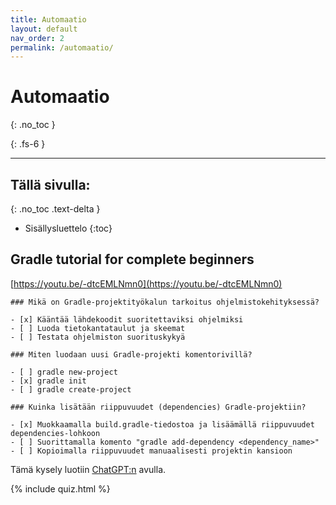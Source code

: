```yaml
---
title: Automaatio
layout: default
nav_order: 2
permalink: /automaatio/
---
```


# Automaatio
{: .no_toc }


{: .fs-6 }

---

## Tällä sivulla:
{: .no_toc .text-delta }

* Sisällysluettelo
{:toc}

## Gradle tutorial for complete beginners

[https://youtu.be/-dtcEMLNmn0](https://youtu.be/-dtcEMLNmn0)




```quiz
### Mikä on Gradle-projektityökalun tarkoitus ohjelmistokehityksessä?

- [x] Kääntää lähdekoodit suoritettaviksi ohjelmiksi
- [ ] Luoda tietokantataulut ja skeemat
- [ ] Testata ohjelmiston suorituskykyä
```

```quiz
### Miten luodaan uusi Gradle-projekti komentorivillä?

- [ ] gradle new-project
- [x] gradle init
- [ ] gradle create-project
```

```quiz
### Kuinka lisätään riippuvuudet (dependencies) Gradle-projektiin?

- [x] Muokkaamalla build.gradle-tiedostoa ja lisäämällä riippuvuudet dependencies-lohkoon
- [ ] Suorittamalla komento "gradle add-dependency <dependency_name>"
- [ ] Kopioimalla riippuvuudet manuaalisesti projektin kansioon
```

Tämä kysely luotiin [ChatGPT:n](https://chat.openai.com/) avulla.

{% include quiz.html %}